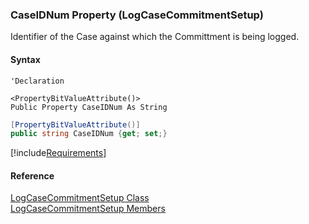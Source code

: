 ﻿### CaseIDNum Property (LogCaseCommitmentSetup)

Identifier of the Case against which the Committment is being logged.

#### Syntax

```vbnet
'Declaration

<PropertyBitValueAttribute()>
Public Property CaseIDNum As String
```

```csharp
[PropertyBitValueAttribute()]
public string CaseIDNum {get; set;}
```

[!include[Requirements](../partials/requirements.md)]

#### Reference

[LogCaseCommitmentSetup Class](FChoice.Toolkits.Clarify~FChoice.Toolkits.Clarify.Support.LogCaseCommitmentSetup.md)  
[LogCaseCommitmentSetup Members](FChoice.Toolkits.Clarify~FChoice.Toolkits.Clarify.Support.LogCaseCommitmentSetup_members.md)